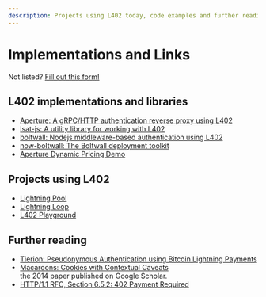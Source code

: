 ```yaml
---
description: Projects using L402 today, code examples and further reading
---
```


# Implementations and Links

Not listed? [Fill out this form!](https://docs.google.com/forms/d/e/1FAIpQLSdT6kP3oUzd6xWytkDcflU9byHcp8nP9IyYntm\_6wa9Cw6qqg/viewform)

## L402 implementations and libraries <a href="#docs-internal-guid-835019d0-7fff-c5a5-1425-7948dcc6dd6f" id="docs-internal-guid-835019d0-7fff-c5a5-1425-7948dcc6dd6f"></a>

* [​Aperture: A gRPC/HTTP authentication reverse proxy using L402​](https://github.com/lightninglabs/aperture)
* [​lsat-js: A utility library for working with L402​](https://github.com/Tierion/lsat-js)
* [​boltwall: Nodejs middleware-based authentication using L402](https://github.com/tierion/boltwall)
* [now-boltwall: The Boltwall deployment toolkit](https://github.com/tierion/now-boltwall)
* [Aperture Dynamic Pricing Demo](https://github.com/ellemouton/aperture-demo)

## Projects using L402

* [​Lightning Pool](../../lightning-network-tools/pool/)
* [Lightning Loop](../../lightning-network-tools/loop/)
* [​L402 Playground​](https://lsat-playground.bucko.now.sh/)

## Further reading

* [Tierion: Pseudonymous Authentication using Bitcoin Lightning Payments](https://medium.com/tierion/lsats-pseudonymous-authentication-using-bitcoin-lightning-payments-459e209b4b36)
* ​[Macaroons: Cookies with Contextual Caveats](https://research.google/pubs/pub41892/)​\
  the 2014 paper published on Google Scholar.
* ​[HTTP/1.1 RFC, Section 6.5.2: 402 Payment Required](https://tools.ietf.org/html/rfc7231#section-6.5.2)​
